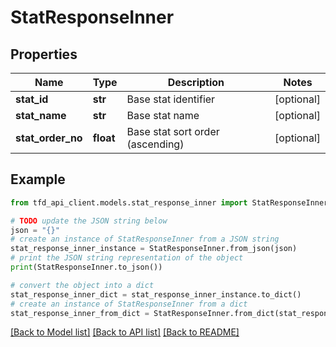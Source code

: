 # StatResponseInner


## Properties

Name | Type | Description | Notes
------------ | ------------- | ------------- | -------------
**stat_id** | **str** | Base stat identifier | [optional] 
**stat_name** | **str** | Base stat name | [optional] 
**stat_order_no** | **float** | Base stat sort order (ascending) | [optional] 

## Example

```python
from tfd_api_client.models.stat_response_inner import StatResponseInner

# TODO update the JSON string below
json = "{}"
# create an instance of StatResponseInner from a JSON string
stat_response_inner_instance = StatResponseInner.from_json(json)
# print the JSON string representation of the object
print(StatResponseInner.to_json())

# convert the object into a dict
stat_response_inner_dict = stat_response_inner_instance.to_dict()
# create an instance of StatResponseInner from a dict
stat_response_inner_from_dict = StatResponseInner.from_dict(stat_response_inner_dict)
```
[[Back to Model list]](../README.md#documentation-for-models) [[Back to API list]](../README.md#documentation-for-api-endpoints) [[Back to README]](../README.md)


